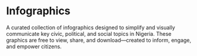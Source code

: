 # Infographics
A curated collection of infographics designed to simplify and visually communicate key civic, political, and social topics in Nigeria. These graphics are free to view, share, and download—created to inform, engage, and empower citizens.
